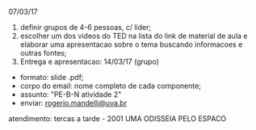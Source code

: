 07/03/17

1. definir grupos de 4-6 pessoas, c/ lider;
2. escolher um dos videos do TED na lista do link de material de aula e elaborar uma apresentacao sobre o tema buscando informacoes e outras fontes;
3. Entrega e apresentacao: 14/03/17 (grupo)
- formato: slide .pdf;
- corpo do email: nome completo de cada componente;
- assunto: "PE-B-N atividade 2"
- enviar: rogerio.mandelli@uva.br

atendimento: tercas a tarde -
2001 UMA ODISSEIA PELO ESPACO
